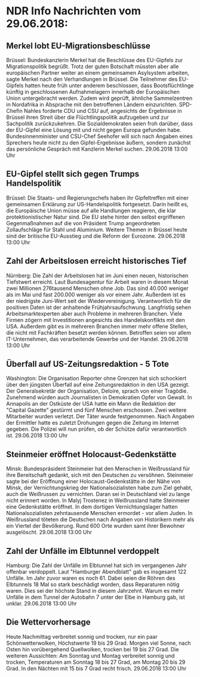 # NDR Info Nachrichten vom 29.06.2018:


## Merkel lobt EU-Migrationsbeschlüsse
Brüssel: Bundeskanzlerin Merkel hat die Beschlüsse des EU-Gipfels zur Migrationspolitik begrüßt. Trotz der guten Botschaft müssten aber alle europäischen Partner weiter an einem gemeinsamen Asylsystem arbeiten, sagte Merkel nach den Verhandlungen in Brüssel. Die Teilnehmer des EU-Gipfels hatten heute früh unter anderem beschlossen, dass Bootsflüchtlinge künftig in geschlossenen Aufnahmelagern innerhalb der Europäischen Union untergebracht werden. Zudem wird geprüft, ähnliche Sammelzentren in Nordafrika in Absprache mit den betroffenen Ländern einzurichten. SPD-Chefin Nahles forderte CDU und CSU auf, angesichts der Ergebnisse in Brüssel ihren Streit über die Flüchtlingspolitik aufzugeben und zur Sachpolitik zurückzukehren. Die Sozialdemokraten seien froh darüber, dass der EU-Gipfel eine Lösung mit und nicht gegen Europa gefunden habe. Bundesinnenminister und CSU-Chef Seehofer will sich nach Angaben eines Sprechers heute nicht zu den Gipfel-Ergebnisse äußern, sondern zunächst das persönliche Gespräch mit Kanzlerin Merkel suchen. 29.06.2018 13:00 Uhr 

## EU-Gipfel stellt sich gegen Trumps Handelspolitik
Brüssel: Die Staats- und Regierungschefs haben ihr Gipfeltreffen mit einer gemeinsamen Erklärung zur US-Handelspolitik fortgesetzt. Darin heißt es, die Europäische Union müsse auf alle Handlungen reagieren, die klar protektionistischer Natur sind. Die EU stehe hinter den selbst ergriffenen Gegenmaßnahmen auf die von Präsident Trump angeordneten Zollaufschläge für Stahl und Aluminium. Weitere Themen in Brüssel heute sind der britische EU-Ausstieg und die Reform der Eurozone. 29.06.2018 13:00 Uhr 

## Zahl der Arbeitslosen erreicht historisches Tief
Nürnberg: Die Zahl der Arbeitslosen hat im Juni einen neuen, historischen Tiefstwert erreicht. Laut Bundesagentur für Arbeit waren in diesem Monat zwei Millionen 276tausend Menschen ohne Job. Das sind 40.000 weniger als im Mai und fast 200.000 weniger als vor einem Jahr. Außerdem ist es der niedrigste Juni-Wert seit der Wiedervereinigung. Verantwortlich für die positiven Daten ist der anhaltende Frühjahrsaufschwung. Langfristig sehen Arbeitsmarktexperten aber auch Probleme in mehreren Branchen. Viele Firmen zögern mit Investitionen angesichts des Handelskonflikts mit den USA. Außerdem gibt es in mehreren Branchen immer mehr offene Stellen, die nicht mit Fachkräften besetzt werden können. Betroffen seien vor allem IT-Unternehmen, das verarbeitende Gewerbe und der Handel. 29.06.2018 13:00 Uhr 

## Überfall auf US-Zeitungsredaktion - 5 Tote
Washington:	Die Organisation Reporter ohne Grenzen hat sich schockiert über den jüngsten Überfall auf eine Zeitungsredaktion in den USA gezeigt. Der Generalsekretär der Organisation, Deloire, sprach von einer Tragödie. Zunehmend würden auch Journalisten in Demokratien Opfer von Gewalt. In Annapolis an der Ostküste der USA hatte ein Mann die Redaktion der "Capital Gazette" gestürmt und fünf Menschen erschossen. Zwei weitere Mitarbeiter wurden verletzt. Der Täter wurde festgenommen. Nach Angaben der Ermittler hatte es zuletzt Drohungen gegen die Zeitung im Internet gegeben. Die Polizei will nun prüfen, ob der Schütze dafür verantwortlich ist. 29.06.2018 13:00 Uhr 

## Steinmeier eröffnet Holocaust-Gedenkstätte
Minsk:	Bundespräsident Steinmeier hat den Menschen in Weißrussland für ihre Bereitschaft gedankt, sich mit den Deutschen zu versöhnen. Steinmeier sagte bei der Eröffnung einer Holocaust-Gedenkstätte in der Nähe von Minsk, der Vernichtungskrieg der Nationalsozialisten habe zum Ziel gehabt, auch die Weißrussen zu vernichten. Daran sei in Deutschland viel zu lange nicht erinnert worden. In Malyj Trostenez in Weißrussland hatte Steinmeier eine Gedenkstätte eröffnet. In dem dortigen Vernichtungslager hatten Nationalsozialisten zehntausende Menschen ermordet - vor allem Juden. In Weißrussland töteten die Deutschen nach Angaben von Historikern mehr als ein Viertel der Bevölkerung. Rund 600 Orte wurden samt ihrer Bewohner ausgelöscht. 29.06.2018 13:00 Uhr 

## Zahl der Unfälle im Elbtunnel verdoppelt
Hamburg:	Die Zahl der Unfälle im Elbtunnel hat sich im vergangenen Jahr offenbar verdoppelt. Laut "Hamburger Abendblatt" gab es insgesamt 122 Unfälle. Im Jahr zuvor waren es noch 61. Dabei seien die Röhren des Elbtunnels 18 Mal so stark beschädigt worden, dass Reparaturen nötig waren. Dies sei der höchste Stand in diesem Jahrzehnt. Warum es mehr Unfälle in dem Tunnel der Autobahn 7 unter der Elbe in Hamburg gab, ist unklar. 29.06.2018 13:00 Uhr 

## Die Wettervorhersage
Heute Nachmittag verbreitet sonnig und trocken, nur ein paar Schönwetterwolken, Höchstwerte 19 bis 29 Grad. Morgen viel Sonne, nach Osten hin vorübergehend Quellwolken, trocken bei 19 bis 27 Grad. Die weiteren Aussichten: Am Sonntag und Montag verbreitet sonnig und trocken, Temperaturen am Sonntag 18 bis 27 Grad, am Montag 20 bis 29 Grad. In den Nächten mit 15 bis 7 Grad recht frisch. 29.06.2018 13:00 Uhr 
